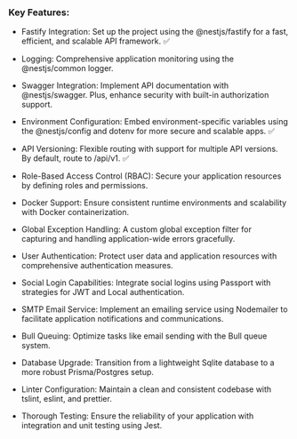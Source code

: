 ### Key Features:

- Fastify Integration: Set up the project using the @nestjs/fastify for a fast, efficient, and scalable API framework. ✅

- Logging: Comprehensive application monitoring using the @nestjs/common logger.

- Swagger Integration: Implement API documentation with @nestjs/swagger. Plus, enhance security with built-in authorization support.
- Environment Configuration: Embed environment-specific variables using the @nestjs/config and dotenv for more secure and scalable apps. ✅
- API Versioning: Flexible routing with support for multiple API versions. By default, route to /api/v1. ✅

- Role-Based Access Control (RBAC): Secure your application resources by defining roles and permissions.

- Docker Support: Ensure consistent runtime environments and scalability with Docker containerization.

- Global Exception Handling: A custom global exception filter for capturing and handling application-wide errors gracefully.

- User Authentication: Protect user data and application resources with comprehensive authentication measures.

- Social Login Capabilities: Integrate social logins using Passport with strategies for JWT and Local authentication.

- SMTP Email Service: Implement an emailing service using Nodemailer to facilitate application notifications and communications.

- Bull Queuing: Optimize tasks like email sending with the Bull queue system.

- Database Upgrade: Transition from a lightweight Sqlite database to a more robust Prisma/Postgres setup.

- Linter Configuration: Maintain a clean and consistent codebase with tslint, eslint, and prettier.

- Thorough Testing: Ensure the reliability of your application with integration and unit testing using Jest.